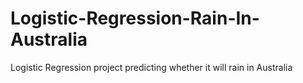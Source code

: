 # Logistic-Regression-Rain-In-Australia
Logistic Regression project predicting whether it will rain in Australia
